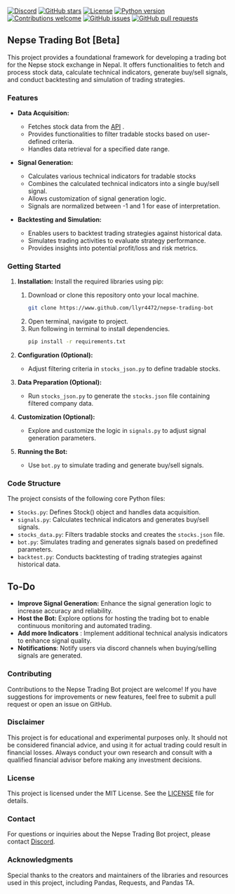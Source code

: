 [![Discord](https://img.shields.io/discord/1221415701353594940?color=7289DA&label=Discord&logo=discord&logoColor=white&style=flat-square)](https://discord.gg/MaCaJCN7)
[![GitHub stars](https://img.shields.io/github/stars/LLyr4472/nepse-trading-bot.svg?style=flat-square)](https://github.com/LLyr4472/nepse-trading-bot/stargazers)
[![License](https://img.shields.io/badge/License-MIT-yellow.svg?style=flat-square)](https://opensource.org/licenses/MIT)
[![Python version](https://img.shields.io/badge/Python-3.11.1-blue.svg?style=flat-square)](https://www.python.org/downloads/)
[![Contributions welcome](https://img.shields.io/badge/Contributions-welcome-brightgreen.svg?style=flat-square)](https://github.com/LLyr4472/nepse-trading-bot/issues)
[![GitHub issues](https://img.shields.io/github/issues/LLyr4472/nepse-trading-bot.svg?style=flat-square)](https://github.com/LLyr4472/nepse-trading-bot/issues)
[![GitHub pull requests](https://img.shields.io/github/issues-pr/LLyr4472/nepse-trading-bot.svg?style=flat-square)](https://github.com/LLyr4472/nepse-trading-bot/pulls)


## Nepse Trading Bot [Beta]

This project provides a foundational framework for developing a trading bot for the Nepse stock exchange in Nepal. It offers functionalities to fetch and process stock data, calculate technical indicators, generate buy/sell signals, and conduct backtesting and simulation of trading strategies.


### Features

* **Data Acquisition:**
    * Fetches stock data from the [API](https://the-value-crew.github.io/nepse-api) .
    * Provides functionalities to filter tradable stocks based on user-defined criteria.
    * Handles data retrieval for a specified date range.

* **Signal Generation:**
    * Calculates various technical indicators for tradable stocks
    * Combines the calculated technical indicators into a single buy/sell signal.
    * Allows customization of signal generation logic.
    * Signals are normalized between -1 and 1 for ease of interpretation.

* **Backtesting and Simulation:**
    * Enables users to backtest trading strategies against historical data.
    * Simulates trading activities to evaluate strategy performance.
    * Provides insights into potential profit/loss and risk metrics.

### Getting Started

1. **Installation:** Install the required libraries using pip:
    1. Download  or clone this repository onto your local machine.
        ```bash
        git clone https://www.github.com/llyr4472/nepse-trading-bot 
        ```
    2. Open terminal, navigate to project.
    3. Run following in terminal to install dependencies.
        ```bash
        pip install -r requirements.txt
        ```

2. **Configuration (Optional):**
    - Adjust filtering criteria in `stocks_json.py` to define tradable stocks.

3. **Data Preparation (Optional):**
    - Run `stocks_json.py` to generate the `stocks.json` file containing filtered company data.

4. **Customization (Optional):**
    - Explore and customize the logic in `signals.py` to adjust signal generation parameters.

5. **Running the Bot:**
    - Use `bot.py` to simulate trading and generate buy/sell signals.


### Code Structure

The project consists of the following core Python files:

* `Stocks.py`: Defines Stock() object and handles data acquisition.
* `signals.py`: Calculates technical indicators and generates buy/sell signals.
* `stocks_data.py`: Filters tradable stocks and creates the `stocks.json` file.
* `bot.py`: Simulates trading and generates signals based on predefined parameters.
* `backtest.py`: Conducts backtesting of trading strategies against historical data.

## To-Do

- **Improve Signal Generation:** Enhance the signal generation logic to increase accuracy and reliability.
- **Host the Bot:** Explore options for hosting the trading bot to enable continuous monitoring and automated trading.
- **Add more Indicators** : Implement additional technical analysis indicators to enhance signal quality.
- **Notifications**: Notify  users via discord channels when buying/selling  signals are generated.


### Contributing

Contributions to the Nepse Trading Bot project are welcome! If you have suggestions for improvements or new features, feel free to submit a pull request or open an issue on GitHub.

### Disclaimer

This project is for educational and experimental purposes only. It should not be considered financial advice, and using it for actual trading could result in financial losses. Always conduct your own research and consult with a qualified financial advisor before making any investment decisions.

### License

This project is licensed under the MIT License. See the [LICENSE](LICENSE) file for details.

### Contact

For questions or inquiries about the Nepse Trading Bot project, please contact [Discord](https://discord.gg/MaCaJCN7).

### Acknowledgments

Special thanks to the creators and maintainers of the libraries and resources used in this project, including Pandas, Requests, and Pandas TA.

